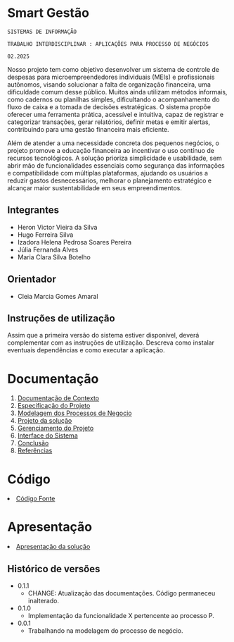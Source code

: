 # Smart Gestão

`SISTEMAS DE INFORMAÇÃO`

`TRABALHO INTERDISCIPLINAR : APLICAÇÕES PARA PROCESSO DE NEGÓCIOS`

`02.2025`

Nosso projeto tem como objetivo desenvolver um sistema de controle de despesas para microempreendedores individuais (MEIs) e profissionais autônomos, visando solucionar a falta de organização financeira, uma dificuldade comum desse público. Muitos ainda utilizam métodos informais, como cadernos ou planilhas simples, dificultando o acompanhamento do fluxo de caixa e a tomada de decisões estratégicas. O sistema propõe oferecer uma ferramenta prática, acessível e intuitiva, capaz de registrar e categorizar transações, gerar relatórios, definir metas e emitir alertas, contribuindo para uma gestão financeira mais eficiente.

Além de atender a uma necessidade concreta dos pequenos negócios, o projeto promove a educação financeira ao incentivar o uso contínuo de recursos tecnológicos. A solução prioriza simplicidade e usabilidade, sem abrir mão de funcionalidades essenciais como segurança das informações e compatibilidade com múltiplas plataformas, ajudando os usuários a reduzir gastos desnecessários, melhorar o planejamento estratégico e alcançar maior sustentabilidade em seus empreendimentos.

## Integrantes

* Heron Victor Vieira da Silva
* Hugo Ferreira Silva
* Izadora Helena Pedrosa Soares Pereira
* Júlia Fernanda Alves
* Maria Clara Silva Botelho


## Orientador

* Cleia Marcia Gomes Amaral
  
## Instruções de utilização

Assim que a primeira versão do sistema estiver disponível, deverá complementar com as instruções de utilização. Descreva como instalar eventuais dependências e como executar a aplicação.

# Documentação

<ol>
<li><a href="docs/1-Contexto.md"> Documentação de Contexto</a></li>
<li><a href="docs/2-Especificação.md"> Especificação do Projeto</a></li>
<li><a href="docs/3-Modelagem-Processos-Negócio.md"> Modelagem dos Processos de Negocio</a></li>
<li><a href="docs/4-Projeto-Solucao.md"> Projeto da solução</a></li>
<li><a href="docs/5-Gerenciamento-Projeto.md"> Gerenciamento do Projeto</a></li>
<li><a href="docs/6-Interface-Sistema.md"> Interface do Sistema</a></li>
<li><a href="docs/7-Conclusão.md"> Conclusão</a></li>
<li><a href="docs/8-Referências.md"> Referências</a></li>
</ol>

# Código

<li><a href="src/README.md"> Código Fonte</a></li>

# Apresentação

<li><a href="presentation/README.md"> Apresentação da solução</a></li>


## Histórico de versões

* 0.1.1
    * CHANGE: Atualização das documentações. Código permaneceu inalterado.
* 0.1.0
    * Implementação da funcionalidade X pertencente ao processo P.
* 0.0.1
    * Trabalhando na modelagem do processo de negócio.

